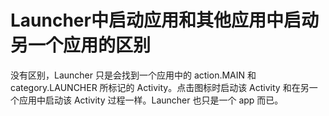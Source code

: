 # Launcher中启动应用和其他应用中启动另一个应用的区别

没有区别，Launcher 只是会找到一个应用中的 action.MAIN 和 category.LAUNCHER 所标记的 Activity。点击图标时启动该 Activity 和在另一个应用中启动该 Activity 过程一样。Launcher 也只是一个 app 而已。